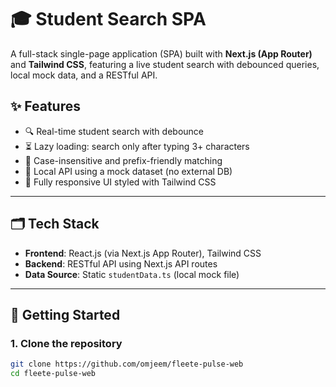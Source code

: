 # 🎓 Student Search SPA

A full-stack single-page application (SPA) built with **Next.js (App Router)** and **Tailwind CSS**, featuring a live student search with debounced queries, local mock data, and a RESTful API.

## ✨ Features

- 🔍 Real-time student search with debounce
- ⏳ Lazy loading: search only after typing 3+ characters
- 🎯 Case-insensitive and prefix-friendly matching
- 🧠 Local API using a mock dataset (no external DB)
- 🎨 Fully responsive UI styled with Tailwind CSS

---

## 🗂️ Tech Stack

- **Frontend**: React.js (via Next.js App Router), Tailwind CSS
- **Backend**: RESTful API using Next.js API routes
- **Data Source**: Static `studentData.ts` (local mock file)

---

## 🚀 Getting Started

### 1. Clone the repository

```bash
git clone https://github.com/omjeem/fleete-pulse-web
cd fleete-pulse-web
```


